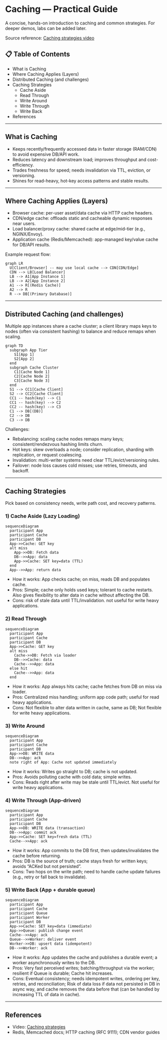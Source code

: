 # Caching — Practical Guide

A concise, hands-on introduction to caching and common strategies. For deeper demos, labs can be added later.

Source reference: [Caching strategies video](https://youtu.be/RtOyBwBICRs?si=jIr0xp-lsLl6qSxp)

## 📋 Table of Contents
- What is Caching
- Where Caching Applies (Layers)
- Distributed Caching (and challenges)
- Caching Strategies
  - Cache Aside
  - Read Through
  - Write Around
  - Write Through
  - Write Back
- References

---

## What is Caching
- Keeps recently/frequently accessed data in faster storage (RAM/CDN) to avoid expensive DB/API work.
- Reduces latency and downstream load; improves throughput and cost-efficiency.
- Trades freshness for speed; needs invalidation via TTL, eviction, or versioning.
- Shines for read-heavy, hot-key access patterns and stable results.

---

## Where Caching Applies (Layers)
- Browser cache: per-user asset/data cache via HTTP cache headers.
- CDN/edge cache: offloads static and cacheable dynamic responses near users.
- Load balancer/proxy cache: shared cache at edge/mid-tier (e.g., NGINX/Envoy).
- Application cache (Redis/Memcached): app-managed key/value cache for DB/API results.

Example request flow:
```mermaid
graph LR
  U[Client/Browser] -- may use local cache --> CDN[CDN/Edge]
  CDN --> LB[Load Balancer]
  LB --> A1[App Instance 1]
  LB --> A2[App Instance 2]
  A1 --> R[(Redis Cache)]
  A2 --> R
  R --> DB[(Primary Database)]
```

---

## Distributed Caching (and challenges)
Multiple app instances share a cache cluster; a client library maps keys to nodes (often via consistent hashing) to balance and reduce remaps when scaling.

```mermaid
graph TD
  subgraph App Tier
    S1[App 1]
    S2[App 2]
  end
  subgraph Cache Cluster
    C1[Cache Node 1]
    C2[Cache Node 2]
    C3[Cache Node 3]
  end
  S1 --> CC1[Cache Client]
  S2 --> CC2[Cache Client]
  CC1 -- hash(key) --> C1
  CC1 -- hash(key) --> C2
  CC2 -- hash(key) --> C3
  C1 --> DB[(DB)]
  C2 --> DB
  C3 --> DB
```

Challenges:
- Rebalancing: scaling cache nodes remaps many keys; consistent/rendezvous hashing limits churn.
- Hot keys: skew overloads a node; consider replication, sharding with replication, or request coalescing.
- Invalidation: multi-writer systems need clear TTL/evict/versioning rules.
- Failover: node loss causes cold misses; use retries, timeouts, and backoff.

---

## Caching Strategies
Pick based on consistency needs, write path cost, and recovery patterns.

### 1) Cache Aside (Lazy Loading)
```mermaid
sequenceDiagram
  participant App
  participant Cache
  participant DB
  App->>Cache: GET key
  alt miss
    App->>DB: Fetch data
    DB-->>App: data
    App->>Cache: SET key=data (TTL)
  end
  App-->>App: return data
```
- How it works: App checks cache; on miss, reads DB and populates cache.
- Pros: Simple; cache only holds used keys; tolerant to cache restarts. Also gives flexibility to alter data in cache without affecting the DB.
- Cons: risk of stale data until TTL/invalidation. not useful for write heavy applications.

### 2) Read Through
```mermaid
sequenceDiagram
  participant App
  participant Cache
  participant DB
  App->>Cache: GET key
  alt miss
    Cache->>DB: Fetch via loader
    DB-->>Cache: data
    Cache-->>App: data
  else hit
    Cache-->>App: data
  end
```
- How it works: App always hits cache; cache fetches from DB on miss via loader.
- Pros: Centralized miss handling; uniform app code path; useful for read heavy applications.
- Cons: Not flexible to alter data written in cache, same as DB; Not flexible for write heavy applications.

### 3) Write Around
```mermaid
sequenceDiagram
  participant App
  participant Cache
  participant DB
  App->>DB: WRITE data
  DB-->>App: ack
  note right of App: Cache not updated immediately
```
- How it works: Writes go straight to DB; cache is not updated.
- Pros: Avoids polluting cache with cold data; simple writes.
- Cons: Reads right after write may be stale until TTL/evict. Not useful for write heavy applications.

### 4) Write Through (App-driven)
```mermaid
sequenceDiagram
  participant App
  participant Cache
  participant DB
  App->>DB: WRITE data (transaction)
  DB-->>App: commit ack
  App->>Cache: SET key=fresh data (TTL)
  Cache-->>App: ack
```
- How it works: App commits to the DB first, then updates/invalidates the cache before returning.
- Pros: DB is the source of truth; cache stays fresh for written keys; avoids “ACKed but not persisted”.
- Cons: Two hops on the write path; need to handle cache update failures (e.g., retry or fall back to invalidate).

### 5) Write Back (App + durable queue)
```mermaid
sequenceDiagram
  participant App
  participant Cache
  participant Queue
  participant Worker
  participant DB
  App->>Cache: SET key=data (immediate)
  App->>Queue: publish change event
  Cache-->>App: ack
  Queue-->>Worker: deliver event
  Worker->>DB: upsert data (idempotent)
  DB-->>Worker: ack
```
- How it works: App updates the cache and publishes a durable event; a worker asynchronously writes to the DB.
- Pros: Very fast perceived writes; batching/throughput via the worker; resilient if Queue is durable; Cache hit increases.
- Cons: Eventual consistency; needs idempotent writes, ordering per key, retries, and reconciliation; Risk of data loss if data not persisted in DB in async way, and cache removes the data before that (can be handled by increasing TTL of data in cache).

---

## References
- Video: [Caching strategies](https://youtu.be/RtOyBwBICRs?si=jIr0xp-lsLl6qSxp)
- Redis, Memcached docs; HTTP caching (RFC 9111); CDN vendor guides
